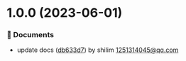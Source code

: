 # 1.0.0 (2023-06-01)


### 📘 Documents

*  update docs ([db633d7](https://github.com/shilim-developer/template-new-cli/commit/db633d757f77b2427597cee85e9a5717d161dc4d)) by shilim 1251314045@qq.com



